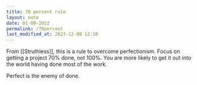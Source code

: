```yaml
---
title: 70 percent rule
layout: note
date: 01-08-2022
permalink: /70percent
last_modified_at: 2023-12-08 12:10
---
```


From [[Struthless]], this is a rule to overcome perfectionism. Focus on getting a project 70% done, not 100%. You are more likely to get it out into the world having done most of the work. 

Perfect is the enemy of done.
